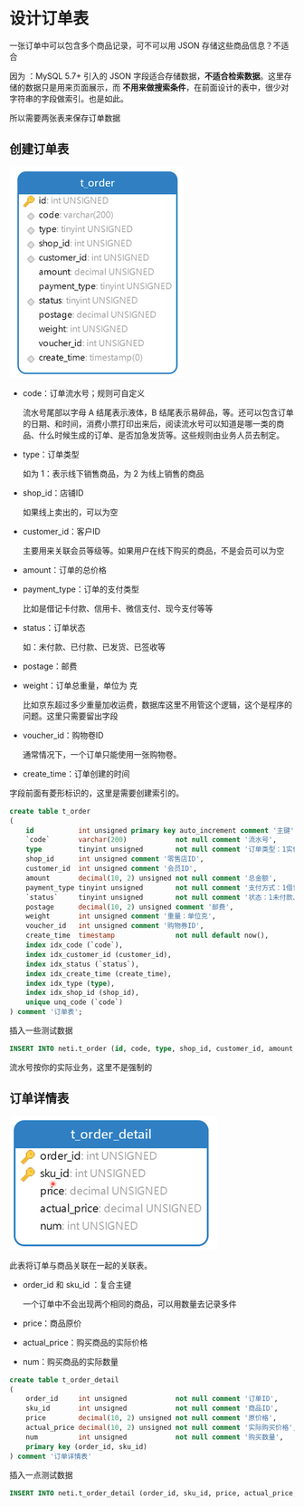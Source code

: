 # 设计订单表

一张订单中可以包含多个商品记录，可不可以用 JSON 存储这些商品信息？不适合

因为 ：MySQL 5.7+ 引入的 JSON 字段适合存储数据，**不适合检索数据**。这里存储的数据只是用来页面展示，而 **不用来做搜索条件**，在前面设计的表中，很少对字符串的字段做索引。也是如此。

所以需要两张表来保存订单数据

## 创建订单表

![image-20200606204651069](./assets/image-20200606204651069.png)

- code：订单流水号；规则可自定义

  流水号尾部以字母 A 结尾表示液体，B 结尾表示易碎品，等。还可以包含订单的日期、和时间，消费小票打印出来后，阅读流水号可以知道是哪一类的商品、什么时候生成的订单、是否加急发货等。这些规则由业务人员去制定。

- type：订单类型

  如为 1：表示线下销售商品，为 2 为线上销售的商品

- shop_id：店铺ID

  如果线上卖出的，可以为空

- customer_id：客户ID

  主要用来关联会员等级等。如果用户在线下购买的商品，不是会员可以为空

- amount：订单的总价格

- payment_type：订单的支付类型

  比如是借记卡付款、信用卡、微信支付、现今支付等等

- status：订单状态

  如：未付款、已付款、已发货、已签收等

- postage：邮费

- weight：订单总重量，单位为 克

  比如京东超过多少重量加收运费，数据库这里不用管这个逻辑，这个是程序的问题。这里只需要留出字段

- voucher_id：购物卷ID

  通常情况下，一个订单只能使用一张购物卷。

- create_time：订单创建的时间

字段前面有菱形标识的，这里是需要创建索引的。

```sql
create table t_order
(
    id           int unsigned primary key auto_increment comment '主键',
    `code`       varchar(200)            not null comment '流水号',
    type         tinyint unsigned        not null comment '订单类型：1实体销售，2网络销售',
    shop_id      int unsigned comment '零售店ID',
    customer_id  int unsigned comment '会员ID',
    amount       decimal(10, 2) unsigned not null comment '总金额',
    payment_type tinyint unsigned        not null comment '支付方式：1借记卡、2信用卡、3微信、4支付宝、5现金',
    `status`     tinyint unsigned        not null comment '状态：1未付款、2已付款、3已发货、4已签收',
    postage      decimal(10, 2) unsigned comment '邮费',
    weight       int unsigned comment '重量：单位克',
    voucher_id   int unsigned comment '购物券ID',
    create_time  timestamp               not null default now(),
    index idx_code (`code`),
    index idx_customer_id (customer_id),
    index idx_status (`status`),
    index idx_create_time (create_time),
    index idx_type (type),
    index idx_shop_id (shop_id),
    unique unq_code (`code`)
) comment '订单表';
```

插入一些测试数据

```sql
INSERT INTO neti.t_order (id, code, type, shop_id, customer_id, amount, payment_type, status, postage, weight, voucher_id, create_time) VALUES (1, 'CX0000000120160522', 1, 3, 1, 2999.00, 5, 2, null, null, null, '2020-05-19 23:14:10');
```

流水号按你的实际业务，这里不是强制的

## 订单详情表

![image-20200606210946028](./assets/image-20200606210946028.png)

此表将订单与商品关联在一起的关联表。

- order_id 和 sku_id ：复合主键

  一个订单中不会出现两个相同的商品，可以用数量去记录多件

- price：商品原价

- actual_price：购买商品的实际价格

- num：购买商品的实际数量

```sql
create table t_order_detail
(
    order_id     int unsigned            not null comment '订单ID',
    sku_id       int unsigned            not null comment '商品ID',
    price        decimal(10, 2) unsigned not null comment '原价格',
    actual_price decimal(10, 2) unsigned not null comment '实际购买价格',
    num          int unsigned            not null comment '购买数量',
    primary key (order_id, sku_id)
) comment '订单详情表'
```

插入一点测试数据

```sql
INSERT INTO neti.t_order_detail (order_id, sku_id, price, actual_price, num) VALUES (1, 3, 2999.00, 2999.00, 1);
```


